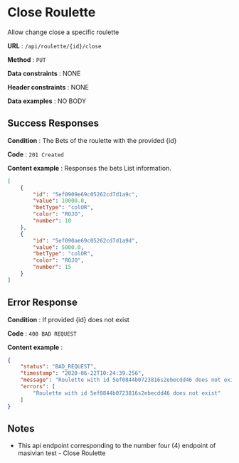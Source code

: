 # Close Roulette

Allow change close a specific roulette

**URL** : `/api/roulette/{id}/close`

**Method** : `PUT`

**Data constraints** : NONE

**Header constraints** : NONE

**Data examples** : NO BODY

## Success Responses

**Condition** : The Bets of the roulette with the provided {id}

**Code** : `201 Created`

**Content example** : Responses the bets List information.

```json
[
    {
        "id": "5ef0909e69c05262cd7d1a9c",
        "value": 10000.0,
        "betType": "colOR",
        "color": "ROJO",
        "number": 10
    },
    {
        "id": "5ef090ae69c05262cd7d1a9d",
        "value": 5000.0,
        "betType": "colOR",
        "color": "ROJO",
        "number": 15
    }
]
```

## Error Response

**Condition** : If provided {id} does not exist

**Code** : `400 BAD REQUEST`

**Content example** :

```json
{
    "status": "BAD_REQUEST",
    "timestamp": "2020-06-22T10:24:39.256",
    "message": "Roulette with id 5ef0844b0723816s2ebecdd46 does not exist",
    "errors": [
        "Roulette with id 5ef0844b0723816s2ebecdd46 does not exist"
    ]
}
```

## Notes

* This api endpoint corresponding to the number four (4) endpoint of masivian test - Close Roulette
